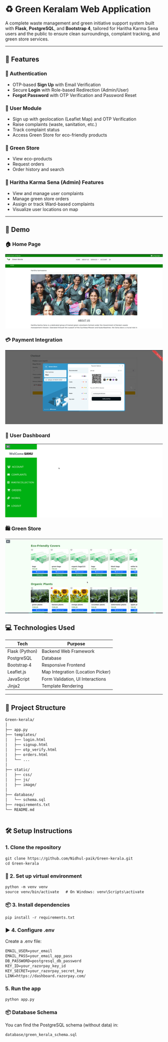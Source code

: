 # ♻️ Green Keralam Web Application

A complete waste management and green initiative support system built with **Flask**, **PostgreSQL**, and **Bootstrap 4**, tailored for Haritha Karma Sena users and the public to ensure clean surroundings, complaint tracking, and green store services.

---

## 🚀 Features

### 🔐 Authentication
- OTP-based **Sign Up** with Email Verification
- Secure **Login** with Role-based Redirection (Admin/User)
- **Forgot Password** with OTP Verification and Password Reset

### 📍 User Module
- Sign up with geolocation (Leaflet Map) and OTP Verification
- Raise complaints (waste, sanitation, etc.)
- Track complaint status
- Access Green Store for eco-friendly products

### 🛒 Green Store
- View eco-products
- Request orders
- Order history and search

### 🧹 Haritha Karma Sena (Admin) Features
- View and manage user complaints
- Manage green store orders
- Assign or track Ward-based complaints
- Visualize user locations on map

---


## 📸 Demo

### 🏠 Home Page
![Home Page](static/image/homepage.jpeg "Home Page")

### 💳 Payment Integration
![Payment](static/image/payment_integration.jpeg "Payment Gateway")

### 👤 User Dashboard
![User Panel](static/image/userpanel.jpeg "User Dashboard")

### 🛍️ Green Store
![Store](static/image/store.jpeg "Eco Product Store")




## 💻 Technologies Used

| Tech            | Purpose                           |
|-----------------|-----------------------------------|
| Flask (Python)  | Backend Web Framework             |
| PostgreSQL      | Database                          |
| Bootstrap 4     | Responsive Frontend               |
| Leaflet.js      | Map Integration (Location Picker) |
| JavaScript      | Form Validation, UI Interactions  |
| Jinja2          | Template Rendering                |

---


## 📁 Project Structure

```
Green-kerala/
│
├── app.py
├── templates/
│   ├── login.html
│   ├── signup.html
│   ├── otp_verify.html
│   ├── orders.html
│   └── ...
│
├── static/
│   ├── css/
│   ├── js/
│   ├── image/
│
├── database/
│   └── schema.sql
├── requirements.txt
└── README.md


```



## 🛠 Setup Instructions

### 1. Clone the repository
```
git clone https://github.com/Nidhul-paik/Green-kerala.git
cd Green-kerala
```
### 🧪 2. Set up virtual environment 

```
python -m venv venv
source venv/bin/activate   # On Windows: venv\Scripts\activate
```

### 📦 3. Install dependencies

```
pip install -r requirements.txt
```

### ▶️ 4. Configure .env

Create a .env file:

```
EMAIL_USER=your_email
EMAIL_PASS=your_email_app_pass
DB_PASSWORD=postgresql_db_password
KEY_ID=your_razorpay_key_id
KEY_SECRET=your_razorpay_secret_key
LINK=https://dashboard.razorpay.com/
```


### 5. Run the app

```
python app.py
```

### 📦 Database Schema
You can find the PostgreSQL schema (without data) in:
```
database/green_kerala_schema.sql
```
